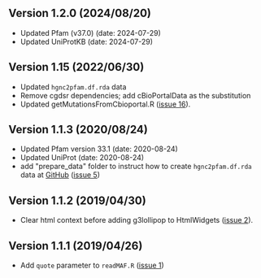 ## Version 1.2.0 (2024/08/20)
  - Updated Pfam (v37.0) (date: 2024-07-29)
  - Updated UniProtKB (date: 2024-07-29)

## Version 1.15 (2022/06/30)
  - Updated `hgnc2pfam.df.rda` data
  - Remove cgdsr dependencies; add cBioPortalData as the substitution
  - Updated getMutationsFromCbioportal.R ([issue 16](https://github.com/G3viz/g3viz/issues/16)).
  
## Version 1.1.3 (2020/08/24)
  - Updated Pfam version 33.1 (date: 2020-08-24)
  - Updated UniProt (date: 2020-08-24)
  - add "prepare_data" folder to instruct how to create `hgnc2pfam.df.rda` data at [GitHub](https://github.com/G3viz/g3viz) ([issue 5](https://github.com/G3viz/g3viz/issues/5))

## Version 1.1.2 (2019/04/30)
  - Clear html context before adding g3lollipop to HtmlWidgets ([issue 2](https://github.com/G3viz/g3viz/issues/2)).

## Version 1.1.1 (2019/04/26) 
  - Add `quote` parameter to `readMAF.R` ([issue 1](https://github.com/G3viz/g3viz/issues/1))

